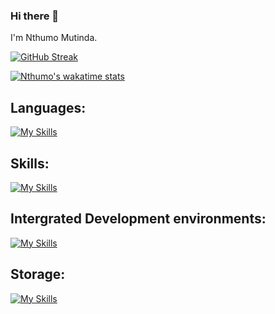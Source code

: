 ### Hi there 👋

I'm Nthumo Mutinda.

[![GitHub Streak](https://streak-stats.demolab.com/?user=Nthumo&theme=dark)](https://git.io/streak-stats)

[![Nthumo's wakatime stats](https://github-readme-stats.vercel.app/api/wakatime?username=Nthumo&theme=dark&show_icons=true)](https://github.com/anuraghazra/github-readme-stats)


## Languages:
[![My Skills](https://skillicons.dev/icons?i=js,html,css,wasm,cpp,py)](https://skillicons.dev)

## Skills:
[![My Skills](https://skillicons.dev/icons?i=docker,kubernetes,github,git)](https://skillicons.dev)

## Intergrated Development environments:
[![My Skills](https://skillicons.dev/icons?i=visualstudio,vscode,vim)](https://skillicons.dev)

## Storage:
[![My Skills](https://skillicons.dev/icons?i=redis,postgres)](https://skillicons.dev)



<!--🌱 
**Nthumo/Nthumo** is a ✨ _special_ ✨ repository because its `README.md` (this file) appears on your GitHub profile.

Here are some ideas to get you started:

- 🔭 I’m currently working on ...

- 👯 I’m looking to collaborate on ...
- 🤔 I’m looking for help with ...
- 💬 Ask me about ...
- 📫 How to reach me: ...
- 😄 Pronouns: ...
- ⚡ Fun fact: ...
-->
